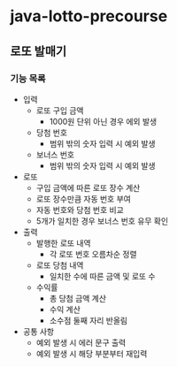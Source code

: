 # java-lotto-precourse

## 로또 발매기

### 기능 목록

* 입력
  * 로또 구입 금액
    * 1000원 단위 아닌 경우 에외 발생
  * 당첨 번호
    * 범위 밖의 숫자 입력 시 예외 발생
  * 보너스 번호
    * 범위 밖의 숫자 입력 시 예외 발생
* 로또
  * 구입 금액에 따른 로또 장수 계산
  * 로또 장수만큼 자동 번호 부여
  * 자동 번호와 당첨 번호 비교
  * 5개가 일치한 경우 보너스 번호 유무 확인
* 출력
  * 발행한 로또 내역
    * 각 로또 번호 오름차순 정렬
  * 로또 당첨 내역
    * 일치한 수에 따른 금액 및 로또 수
  * 수익률
    * 총 당첨 금액 계산
    * 수익 계산
    * 소수점 둘째 자리 반올림
* 공통 사항
  * 예외 발생 시 에러 문구 출력
  * 예외 발생 시 해당 부분부터 재입력